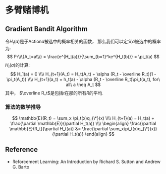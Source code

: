 # 多臂赌博机

##  Gradient Bandit Algorithm
令$H_t(a)$是于Action$a$被选中的概率相关的函数， 那么我们可以定义$a$被选中的概率为:
$$
Pr\\\{A_t=a\\\} = \frac{e^{H_t(a)}}{\sum_{b=1}^ke^{H_t(b)}} = \pi_t(a)
$$
$H_t(a)$的计算:  
$$
H_1(a) = 0 \\\\
H_{t+1}(A_t) = H_t(A_t) + \alpha (R_t - \overline R_t)(1 - \pi_t(A_t)) \\\\
H_{t+1}(a_t) = h_t(a) - \alpha (R_t - \overline R_t)\pi_t(a_t),  for\ all\ a \neq A_t
$$
其中， $\overline R_t$是包括$t$在那的所有$R$的平均.

### 算法的数学推导
$$
\mathbb{E}(R_t) = \sum_x \pi_t(x)q_{\*}(x) \\\\
H_{t+1}(a) = H_t(a) + \frac{\partial \mathbb{E}}{\partial H_t(a)} \\\\
\begin{align}
\frac{\partial \mathbb{E}(R_t}{\partial H_t(a)} &= \frac{\partial \sum_x\pi_t(x)q_{\*}(x)}{\partial H_t(a)}
\end{align}
$$

## Reference
* Reforcement Learning: An Introduction by Richard S. Sutton and Andrew G. Barto
